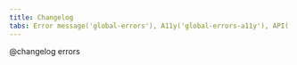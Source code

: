 ```yaml
---
title: Changelog
tabs: Error message('global-errors'), A11y('global-errors-a11y'), API('global-errors-api'), Example('global-errors-code'), Changelog('global-errors-changelog')
---
```


@changelog errors

